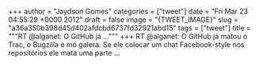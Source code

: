 
+++
author = "Jaydson Gomes"
categories = ["tweet"]
date = "Fri Mar 23 04:55:29 +0000 2012"
draft = false
image = "{TWEET_IMAGE}"
slug = "a36a350b398d45d402afdcbd6737fd32921abd15"
tags = ["tweet"]
title = """RT @alganet: O GitHub já ..."""
+++
RT @alganet: O GitHub já matou o Trac, o Bugzilla e mó galera. Se ele colocar um chat Facebook-style nos repositórios ele mata uma parte ...
